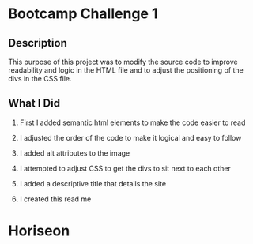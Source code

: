 # Bootcamp Challenge 1


## Description
This purpose of this project was to modify the source code to improve readability and logic in the HTML file and to adjust the positioning of the divs in the CSS file.

## What I Did
1. First I added semantic html elements to make the code easier to read

2. I adjusted the order of the code to make it logical and easy to follow

3. I added alt attributes to the image

4. I attempted to adjust CSS to get the divs to sit next to each other

5. I added a descriptive title that details the site

6. I created this read me


# Horiseon
